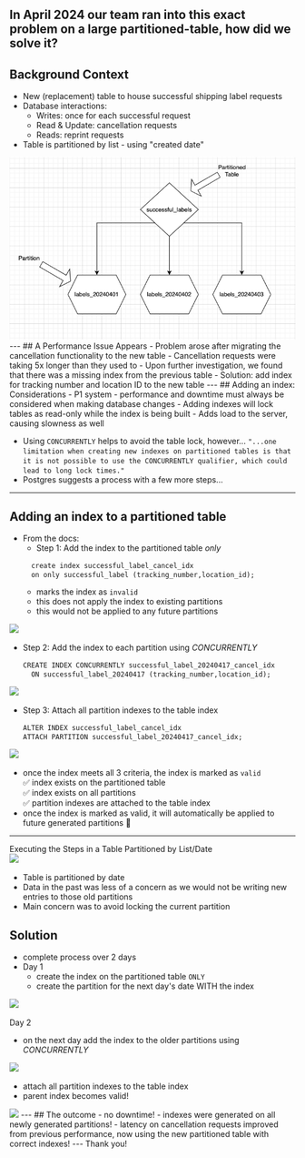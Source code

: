 In April 2024 our team ran into this exact problem on a large partitioned-table, how did we solve it?
---
## Background Context
- New (replacement) table to house successful shipping label requests
- Database interactions:
    - Writes: once for each successful request
    - Read & Update: cancellation requests
    - Reads: reprint requests
- Table is partitioned by list - using "created date"


<img src="images/label_partitions.png">
---
## A Performance Issue Appears
- Problem arose after migrating the cancellation functionality to the new table
- Cancellation requests were taking 5x longer than they used to
- Upon further investigation, we found that there was a missing index from the previous table
- Solution: add index for tracking number and location ID to the new table
---
## Adding an index: Considerations
- P1 system - performance and downtime must always be considered when making database changes
- Adding indexes will lock tables as read-only while the index is being built
- Adds load to the server, causing slowness as well


- Using `CONCURRENTLY` helps to avoid the table lock, however...
```"...one limitation when creating new indexes on partitioned tables is that it is not possible to use the CONCURRENTLY qualifier, which could lead to long lock times."```
- Postgres suggests a process with a few more steps...
---
## Adding an index to a partitioned table
- From the docs:
    - Step 1: Add the index to the partitioned table *only*
  ``` 
    create index successful_label_cancel_idx 
    on only successful_label (tracking_number,location_id);
  ```
  - marks the index as `invalid`
  - this does not apply the index to existing partitions
  - this would not be applied to any future partitions


<img src="images/index-on-partitioned-table.png">


- Step 2: Add the index to each partition using *CONCURRENTLY*
  ```
  CREATE INDEX CONCURRENTLY successful_label_20240417_cancel_idx
    ON successful_label_20240417 (tracking_number,location_id);
  ```


<img src="images/partitions-idx.png">


- Step 3: Attach all partition indexes to the table index
  ```
  ALTER INDEX successful_label_cancel_idx
  ATTACH PARTITION successful_label_20240417_cancel_idx;
  ```
<img src="images/valid-idx.png">


- once the index meets all 3 criteria, the index is marked as `valid`  
  ✅ index exists on the partitioned table  
  ✅ index exists on all partitions  
  ✅ partition indexes are attached to the table index  
- once the index is marked as valid, it will automatically be applied to future generated partitions 🎉
---
Executing the Steps in a Table Partitioned by List/Date  
<img src="images/partitions2.png"/>
- Table is partitioned by date
- Data in the past was less of a concern as we would not be writing new entries to those old partitions
- Main concern was to avoid locking the current partition


## Solution
- complete process over 2 days
- Day 1
  - create the index on the partitioned table `ONLY`
  - create the partition for the next day's date WITH the index


<img src="images/step-1.png">


Day 2
- on the next day add the index to the older partitions using *CONCURRENTLY*


<img src="images/step-2.png">


- attach all partition indexes to the table index
- parent index becomes valid!
<img src="images/final-step.png">
---
## The outcome
- no downtime!
- indexes were generated on all newly generated partitions!
- latency on cancellation requests improved from previous performance, now using the new partitioned table with correct indexes!
---
Thank you!